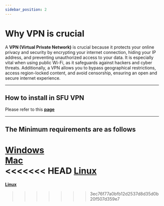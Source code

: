 ```yaml
---
sidebar_position: 2
---
```


# Why VPN is crucial
A **VPN (Virtual Private Network)** is crucial because it protects your online privacy and security by encrypting your internet connection, hiding your IP address, and preventing unauthorized access to your data. It is especially vital when using public Wi-Fi, as it safeguards against hackers and cyber threats. Additionally, a VPN allows you to bypass geographical restrictions, access region-locked content, and avoid censorship, ensuring an open and secure internet experience.

---

## How to install in SFU VPN
Please refer to this **[page](https://sfu.teamdynamix.com/TDClient/255/ITServices/KB/ArticleDet?ID=3973)** 

---

## The Minimum requirements are as follows
**[Windows](https://docs.fortinet.com/document/forticlient/6.4.3/windows-release-notes/549781/product-integration-and-support)**\
**[Mac](https://docs.fortinet.com/document/forticlient/6.4.3/macos-release-notes/471180/product-integration-and-support)**\
<<<<<<< HEAD
**[Linux](https://docs.fortinet.com/document/forticlient/6.4.3/linux-release-notes/136392/product-integration-and-support)**
=======
**[Linux](https://docs.fortinet.com/document/forticlient/6.4.3/linux-release-notes/136392/product-integration-and-support)**
>>>>>>> 3ec76f77a0bfb12d2537d8d35d0b20f507d359e7
